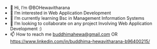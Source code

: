- 👋 Hi, I’m @BOHewavitharana
- 👀 I’m interested in Web Application Development
- 🌱 I’m currently learning Bsc in Management Information Systems
- 💞️ I’m looking to collaborate on any project Involving Web Application Development :) 
- 📫 How to reach me buddhimahewa@gmail.com OR https://www.linkedin.com/in/buddhima-hewavitharana-b96400215/ 

<!---
BOHewavitharana/BOHewavitharana is a ✨ special ✨ repository because its `README.md` (this file) appears on your GitHub profile.
You can click the Preview link to take a look at your changes.
--->
